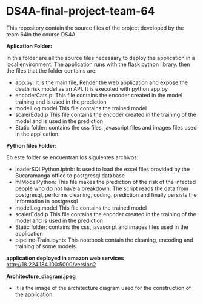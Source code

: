 # DS4A-final-project-team-64
This repository contain the source files of the project developed by the team 64in the course DS4A.


**Aplication Folder:**

In this folder are all the source files necessary to deploy the application in a local environment. The application runs with the flask python library. then the files that the folder contains are:

* app.py: It is the main file, Render the web application and expose the death risk model as an API. It is executed with python app.py
* encoderCats.p: This file contains the encoder created in the model training and is used in the prediction
* modelLog.model This file contains the trained model
* scalerEdad.p This file contains the encoder created in the training of the model and is used in the prediction
* Static folder: contains the css files, javascript files and images files used in the application.

**Python files Folder:**

En este folder se encuentran los siguientes archivos:

* loaderSQLPython.iptnb: Is used to load the excel files provided by the Bucaramanga office to postgresql database
* mlModelPython: This file makes the prediction of the risk of the infected people who do not have a breakdown. The script reads the data from postgresql, performs cleaning, coding, prediction and finally persists the information in postgresql
* modelLog.model This file contains the trained model
* scalerEdad.p This file contains the encoder created in the training of the model and is used in the prediction
* Static folder: contains the css, javascript and images files used in the application
* pipeline-Train.ipynb: This notebook contain the cleaning, encoding and training of some models.

**application deployed in amazon web services**
http://18.224.184.100:5000/version2

**Architecture_diagram.jpeg**
* It is the image of the architecture diagram used for the construction of the application.








